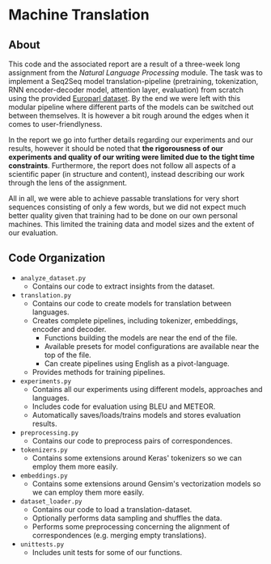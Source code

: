 # Machine Translation

## About

This code and the associated report are a result of a three-week long assignment from the *Natural Language Processing* module.
The task was to implement a Seq2Seq model translation-pipeline (pretraining, tokenization, RNN encoder-decoder model, attention layer, evaluation) from scratch using the provided [Europarl dataset](https://www.statmt.org/europarl/).
By the end we were left with this modular pipeline where different parts of the models can be switched out between themselves. It is however a bit rough around the edges when it comes to user-friendlyness.

In the report we go into further details regarding our experiments and our results, however it should be noted that **the rigorousness of our experiments and quality of our writing were limited due to the tight time constraints**.
Furthermore, the report does not follow all aspects of a scientific paper (in structure and content), instead describing our work through the lens of the assignment.

All in all, we were able to achieve passable translations for very short sequences consisting of only a few words, but we did not expect much better quality given that training had to be done on our own personal machines. This limited the training data and model sizes and the extent of our evaluation.

## Code Organization

- `analyze_dataset.py`
  - Contains our code to extract insights from the dataset.
- `translation.py`
  - Contains our code to create models for translation between languages.
  - Creates complete pipelines, including tokenizer, embeddings, encoder and decoder.
    - Functions building the models are near the end of the file.
    - Available presets for model configurations are available near the top of the file.
    - Can create pipelines using English as a pivot-language.
  - Provides methods for training pipelines.
- `experiments.py`
  - Contains all our experiments using different models, approaches and languages.
  - Includes code for evaluation using BLEU and METEOR.
  - Automatically saves/loads/trains models and stores evaluation results.
- `preprocessing.py`
  - Contains our code to preprocess pairs of correspondences.
- `tokenizers.py`
  - Contains some extensions around Keras' tokenizers so we can employ them more easily.
- `embeddings.py`
  - Contains some extensions around Gensim's vectorization models so we can employ them more easily.
- `dataset_loader.py`
  - Contains our code to load a translation-dataset.
  - Optionally performs data sampling and shuffles the data.
  - Performs some preprocessing concerning the alignment of correspondences (e.g. merging empty translations).
- `unittests.py`
  - Includes unit tests for some of our functions.
